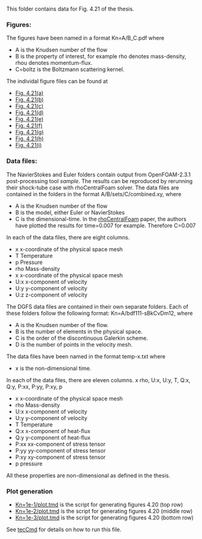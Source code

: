 This folder contains data for Fig. 4.21 of the thesis.

### Figures:  

The figures have been named in a format Kn=A/B\_C.pdf where 
- A is the Knudsen number of the flow
- B is the property of interest, for example rho denotes mass-density, rhou denotes momentum-flux.
- C=boltz is the Boltzmann scattering kernel. 

The individal figure files can be found at  
- [Fig. 4.21(a)](Kn=1e-1/rho_boltz.pdf)
- [Fig. 4.21(b)](Kn=1e-1/rhou_boltz.pdf)
- [Fig. 4.21(c)](Kn=1e-1/energy_boltz.pdf)
- [Fig. 4.21(d)](Kn=1e-2/rho_boltz.pdf)
- [Fig. 4.21(e)](Kn=1e-2/rhou_boltz.pdf)
- [Fig. 4.21(f)](Kn=1e-2/energy_boltz.pdf)
- [Fig. 4.21(g)](Kn=1e-3/rho_boltz.pdf)
- [Fig. 4.21(h)](Kn=1e-3/rhou_boltz.pdf)
- [Fig. 4.21(i)](Kn=1e-3/energy_boltz.pdf)

### Data files:  

The NavierStokes and Euler folders contain output from OpenFOAM-2.3.1 post-processing tool *sample*. The results can be reproduced by rerunning their shock-tube case with rhoCentralFoam solver.
The data files are contained in the folders in the format A/B/sets/C/combined.xy, where 
- A is the Knudsen number of the flow
- B is the model, either Euler or NavierStokes
- C is the dimensional-time. In the [rhoCentralFoam](https://doi.org/10.1002/fld.2069) paper, the authors have plotted the results for time=0.007 for example. Therefore C=0.007

In each of the data files, there are eight columns. 
- x x-coordinate of the physical space mesh
- T Temperature
- p Pressure
- rho Mass-density
- x x-coordinate of the physical space mesh
- U:x x-component of velocity
- U:y y-component of velocity
- U:z z-component of velocity

The DGFS data files are contained in their own separate folders. Each of these folders follow the following format: Kn=A/bdf111-sBkCvDm12, where
- A is the Knudsen number of the flow.
- B is the number of elements in the physical space.
- C is the order of the discontinuous Galerkin scheme.
- D is the number of points in the velocity mesh.

The data files have been named in the format temp-x.txt where 
- x is the non-dimensional time. 

In each of the data files, there are eleven columns. 
x rho, U:x, U:y, T, Q:x, Q:y, P:xx, P:yy, P:xy, p
- x x-coordinate of the physical space mesh
- rho Mass-density 
- U:x x-component of velocity 
- U:y y-component of velocity 
- T Temperature 
- Q:x x-component of heat-flux 
- Q:y y-component of heat-flux 
- P:xx xx-component of stress tensor 
- P:yy yy-component of stress tensor
- P:xy xy-component of stress tensor
- p pressure 

All these properties are non-dimensional as defined in the thesis.

### Plot generation 

- [Kn=1e-1/plot.tmd](Kn=1e-1/plot.tmd) is the script for generating figures 4.20 (top row)
- [Kn=1e-2/plot.tmd](Kn=1e-2/plot.tmd) is the script for generating figures 4.20 (middle row)
- [Kn=1e-3/plot.tmd](Kn=1e-3/plot.tmd) is the script for generating figures 4.20 (bottom row)

See [tecCmd](https://github.com/jaisw7/tecCmd) for details on how to run this file.
